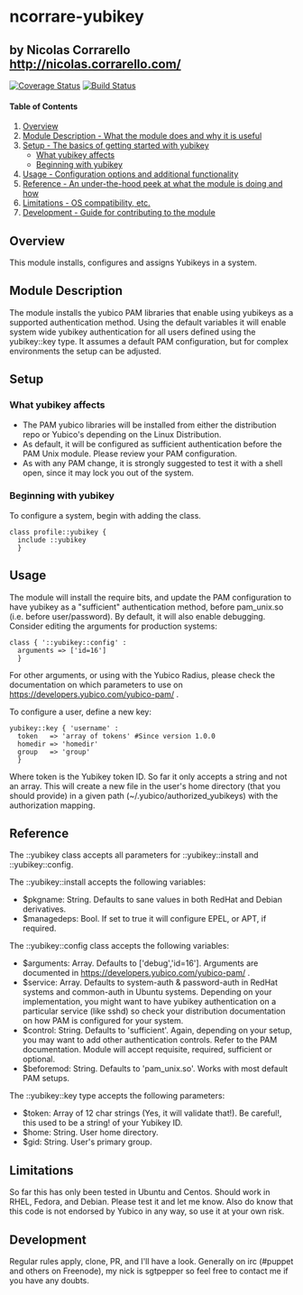 # ncorrare-yubikey
## by Nicolas Corrarello http://nicolas.corrarello.com/
[![Coverage Status](https://coveralls.io/repos/ncorrare/ncorrare-yubikey/badge.png?branch=master)](https://coveralls.io/r/ncorrare/ncorrare-yubikey)
[![Build Status](https://travis-ci.org/ncorrare/ncorrare-yubikey.svg?branch=master)](https://travis-ci.org/ncorrare/ncorrare-yubikey)

#### Table of Contents

1. [Overview](#overview)
2. [Module Description - What the module does and why it is useful](#module-description)
3. [Setup - The basics of getting started with yubikey](#setup)
    * [What yubikey affects](#what-yubikey-affects)
    * [Beginning with yubikey](#beginning-with-yubikey)
4. [Usage - Configuration options and additional functionality](#usage)
5. [Reference - An under-the-hood peek at what the module is doing and how](#reference)
5. [Limitations - OS compatibility, etc.](#limitations)
6. [Development - Guide for contributing to the module](#development)

## Overview

This module installs, configures and assigns Yubikeys in a system.

## Module Description

The module installs the yubico PAM libraries that enable using yubikeys as a
supported authentication method. Using the default variables it will enable system
wide yubikey authentication for all users defined using the yubikey::key type.
It assumes a default PAM configuration, but for complex environments the setup
can be adjusted.

## Setup

### What yubikey affects

* The PAM yubico libraries will be installed from either the distribution
  repo or Yubico's depending on the Linux Distribution.
* As default, it will be configured as sufficient authentication before
  the PAM Unix module. Please review your PAM configuration.
* As with any PAM change, it is strongly suggested to test it with a shell
  open, since it may lock you out of the system.

### Beginning with yubikey

To configure a system, begin with adding the class.
```puppet 
class profile::yubikey {
  include ::yubikey
  }
```

## Usage

The module will install the require bits, and update the PAM configuration to
have yubikey as a "sufficient" authentication method, before pam_unix.so (i.e.
before user/password). By default, it will also enable debugging. Consider editing
the arguments for production systems:

```puppet
class { '::yubikey::config' :
  arguments => ['id=16']
  }
  ```
For other arguments, or using with the Yubico Radius, please check the documentation
on which parameters to use on https://developers.yubico.com/yubico-pam/ .

To configure a user, define a new key:
```puppet
yubikey::key { 'username' :
  token   => 'array of tokens' #Since version 1.0.0
  homedir => 'homedir'
  group   => 'group'
  }
 ``` 
Where token is the Yubikey token ID. So far it only accepts a string and not an array.
This will create a new file in the user's home directory (that you should provide)
in a given path (~/.yubico/authorized_yubikeys) with the authorization mapping.

## Reference
The ::yubikey class accepts all parameters for ::yubikey::install and ::yubikey::config.

The ::yubikey::install accepts the following variables:

* $pkgname: String. Defaults to sane values in both RedHat and Debian derivatives.
* $managedeps: Bool. If set to true it will configure EPEL, or APT, if required.

The ::yubikey::config class accepts the following variables:

* $arguments: Array. Defaults to ['debug','id=16']. Arguments are documented
  in https://developers.yubico.com/yubico-pam/ .
* $service: Array. Defaults to system-auth & password-auth in RedHat systems 
  and common-auth in Ubuntu systems.
  Depending on your implementation, you might want to have yubikey authentication on a
  particular service (like sshd) so check your distribution documentation on how PAM
  is configured for your system.
* $control: String. Defaults to 'sufficient'. Again, depending on your setup, you may want to add 
  other authentication controls. Refer to the PAM documentation. Module will accept requisite,
  required, sufficient or optional.
* $beforemod: String. Defaults to 'pam_unix.so'. Works with most default PAM setups.

The ::yubikey::key type accepts the following parameters:
* $token: Array of 12 char strings (Yes, it will validate that!). Be careful!, this used to be a string! of your Yubikey ID.
* $home: String. User home directory.
* $gid: String. User's primary group.

## Limitations

So far this has only been tested in Ubuntu and Centos. Should work in RHEL, Fedora, and Debian.
Please test it and let me know. 
Also do know that this code is not endorsed by Yubico in any way, so use it at your own risk.

## Development

Regular rules apply, clone, PR, and I'll have a look. Generally on irc (#puppet and others on Freenode),
my nick is sgtpepper so feel free to contact me if you have any doubts.


